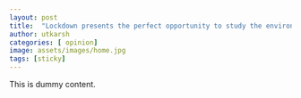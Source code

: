 ```yaml
---
layout: post
title:  "Lockdown presents the perfect opportunity to study the environment"
author: utkarsh
categories: [ opinion]
image: assets/images/home.jpg
tags: [sticky]
---
```

This is dummy content. 

